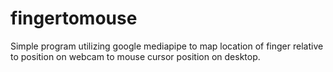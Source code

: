 # fingertomouse

Simple program utilizing google mediapipe to map location of finger relative to position on webcam to mouse cursor position on desktop.
